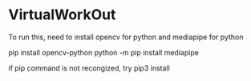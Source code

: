 # VirtualWorkOut

To run this, need to install opencv for python and mediapipe for python

pip install opencv-python
python -m pip install mediapipe 

if pip command is not recongized, try pip3 install 